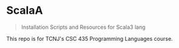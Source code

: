 # ScalaA
> Installation Scripts and Resources for Scala3 lang
>

This repo is for TCNJ's CSC 435 Programming Languages course. 